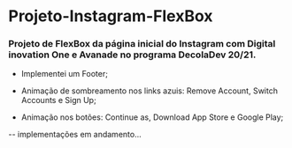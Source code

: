 # Projeto-Instagram-FlexBox
### Projeto de FlexBox da página inicial do Instagram com Digital inovation One e Avanade no programa DecolaDev 20/21.
- Implementei um Footer;

- Animação de sombreamento nos links azuis: 
	Remove Account,
	Switch Accounts e 
	Sign Up;

- Animação nos botões: 
	Continue as,
	Download App Store e 
	Google Play;

-- implementações em andamento...
